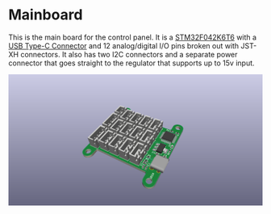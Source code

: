 # Mainboard

This is the main board for the control panel. It is a [STM32F042K6T6](https://lcsc.com/product-detail/ST-Microelectronics_STMicroelectronics_STM32F042K6T6_STM32F042K6T6_C69216.html) with a [USB Type-C Connector](https://lcsc.com/product-detail/USB-Type-C_TYPE-C-31-M-12-Female-16P-SMD_C165948.html) and 12 analog/digital I/O pins broken out with JST-XH connectors. It also has two I2C connectors and a separate power connector that goes straight to the regulator that supports up to 15v input.

![Render](boards/mainboard/images/mainboard.png)